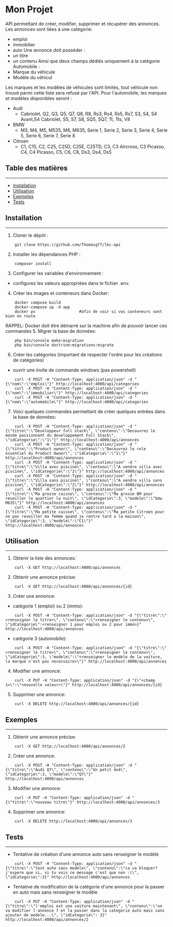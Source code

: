 Mon Projet
===
API permettant de créer, modifier, supprimer et récupérer des annonces.
Les annonces sont liées à une catégorie:
* emploi
* immobilier
* auto
Une annonce doit posséder :
* un titre
* un contenu
Ainsi que deux champs dédiés uniquement à la catégorie Automobile :
* Marque du véhicule
* Modèle du véhicul

Les marques et les modèles de véhicules sont limités, tout véhicule non trouvé parmi cette liste sera refusé par l'API. 
Pour l'automobile, les marques et modèles disponibles seront :
* Audi
    - Cabriolet, Q2, Q3, Q5, Q7, Q8, R8, Rs3, Rs4, Rs5, Rs7, S3, S4, S4 Avant,S4 Cabriolet, S5, S7, S8, SQ5, SQ7, Tt, Tts, V8
* BMW
    - M3, M4, M5, M535, M6, M635, Serie 1, Serie 2, Serie 3, Serie 4, Serie 5, Serie 6, Serie 7, Serie 8
* Citroen
    - C1, C15, C2, C25, C25D, C25E, C25TD, C3, C3 Aircross, C3 Picasso, C4, C4 Picasso, C5, C6, C8, Ds3, Ds4, Ds5

## Table des matières
----------------------------------------------------------------

- [Installation](#installation)
- [Utilisation](#utilisation)
- [Exemples](#exemples)
- [Tests](#tests)


## Installation
----------------------------------------------------------------
1. Cloner le dépôt : 
```
    git clone https://github.com/Thomasgff/lbc-api
```
2. Installer les dépendances PHP : 
```
    composer install
```
3. Configurer les variables d'environnement : 
* configurez les valeurs appropriées dans le fichier .env.
4. Créer les images et conteneurs dans Docker:
```
    docker compose build
    docker-compose up -d app
    docker ps                   #afin de voir si vos conteneurs sont bien en route
```
RAPPEL: Docker doit être démarré sur la machine afin de pouvoir lancer ces commandes
5. Migrer la base de données:
```
    php bin/console make:migration
    php bin/console doctrine:migrations:migrate
```
6. Créer les catégories (important de respecter l'ordre pour les créations de catégories)
* ouvrir une invite de commande windows (pas powershell)
```
    curl -X POST -H "Content-Type: application/json" -d "{\"nom\":\"emploi\"}" http://localhost:4000/api/categories
    curl -X POST -H "Content-Type: application/json" -d "{\"nom\":\"immobilier\"}" http://localhost:4000/api/categories
    curl -X POST -H "Content-Type: application/json" -d "{\"nom\":\"automobile\"}" http://localhost:4000/api/categories
```
7. Voici quelques commandes permettant de créer quelques entrées dans la base de données:
```
    curl -X POST -H "Content-Type: application/json" -d "{\"titre\":\"Developpeur full stack\", \"contenu\":\"Decouvrez le monde passionnant du developpement Full Stack\", \"idCategorie\":\"1\"}" http://localhost:4000/api/annonces
    curl -X POST -H "Content-Type: application/json" -d "{\"titre\":\"Product owner\", \"contenu\":\"Decouvrez le role essentiel du Product Owner\", \"idCategorie\":\"1\"}" http://localhost:4000/api/annonces
    curl -X POST -H "Content-Type: application/json" -d "{\"titre\":\"Villa avec piscine\", \"contenu\":\"A vendre villa avec piscine\", \"idCategorie\":\"2\"}" http://localhost:4000/api/annonces
    curl -X POST -H "Content-Type: application/json" -d "{\"titre\":\"Villa sans piscine\", \"contenu\":\"A vendre villa sans piscine\", \"idCategorie\":\"2\"}" http://localhost:4000/api/annonces
    curl -X POST -H "Content-Type: application/json" -d "{\"titre\":\"Ma grosse caisse\", \"contenu\":\"Ma grosse BM pour reveiller le quartier la nuit\", \"idCategorie\":3, \"modele\":\"bmw M635\"}" http://localhost:4000/api/annonces
    curl -X POST -H "Content-Type: application/json" -d "{\"titre\":\"Ma petite caisse\", \"contenu\":\"Ma petite Citroen pour ne pas reveiller ma femme quand je rentre tard a la maison\", \"idCategorie\":3, \"modele\":\"C1\"}" http://localhost:4000/api/annonces
```
## Utilisation
----------------------------------------------------------------
1. Obtenir la liste des annonces:
```
    curl -X GET http://localhost:4000/api/annonces
```
2. Obtenir une annonce précise:
```
    curl -X GET http://localhost:4000/api/annonces/{id}
```
3. Créer une annonce:
* catégorie 1 (emploi) ou 2 (immo):
```
    curl -X POST -H "Content-Type: application/json" -d "{\"titre\":\"<renseigner le titre>\", \"contenu\":\"<renseigner le contenu>\", \"idCategorie\":<renseigner 1 pour emploi ou 2 pour immo>}" http://localhost:4000/api/annonces
```
* catégorie 3 (automobile):
```
    curl -X POST -H "Content-Type: application/json" -d "{\"titre\":\"<renseigner le titre>\", \"contenu\":\"<renseigner le contenu>\", \"idCategorie\":3, \"modele\":\"<renseigner le modele de la voiture, la marque n'est pas necessaire>\"}" http://localhost:4000/api/annonces
```
4. Modifier une annonce:
```
    curl -X PUT -H "Content-Type: application/json" -d "{\"<champ 1>\":\"<nouvelle valeur>\"}" http://localhost:4000/api/annonces/{id}
```
5. Supprimer une annonce:
```
    curl -X DELETE http://localhost:4000/api/annonces/{id}
```

## Exemples
----------------------------------------------------------------
1. Obtenir une annonce précise:
```
    curl -X GET http://localhost:4000/api/annonces/2
```
2. Créer une annonce:
```
    curl -X POST -H "Content-Type: application/json" -d "{\"titre\":\"Audi Q7\", \"contenu\":\"Un petit 4x4\", \"idCategorie\":3, \"modele\":\"Q7\"}" http://localhost:4000/api/annonces
```
3. Modifier une annonce:
```
    curl -X PUT -H "Content-Type: application/json" -d "{\"titre\":\"nouveau titre\"}" http://localhost:4000/api/annonces/3
```
4. Supprimer une annonce:
```
    curl -X DELETE http://localhost:4000/api/annonces/3
```

## Tests
----------------------------------------------------------------
* Tentative de création d'une annonce auto sans renseigner le modèle
```
    curl -X POST -H "Content-Type: application/json" -d "{\"titre\":\"test auto sans modele\", \"contenu\":\"ca va bloquer? j'espere que si, si tu vois ce message c'est que non :(\", \"idCategorie\":3}" http://localhost:4000/api/annonces
```
* Tentative de modification de la catégorie d'une annonce pour la passer en auto mais sans renseigner le modèle
```
    curl -X PUT -H "Content-Type: application/json" -d "{\"titre\":\"l'emploi est une voiture maintenant\", \"contenu\":\"on va modifier l'annonce 7 et la passer dans la categorie auto mais sans ajouter de modele...\", \"idCategorie\": 3}" http://localhost:4000/api/annonces/2
```